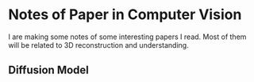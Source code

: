 # Notes of Paper in Computer Vision

I are making some notes of some interesting papers I read. Most of them will be related to 3D reconstruction and understanding.





## Diffusion Model

[Magic3D High-Resolution Text-to-3D Content Creation]: ./notes/Magic3D.md	"Magic3D High-Resolution Text-to-3D Content Creation"









